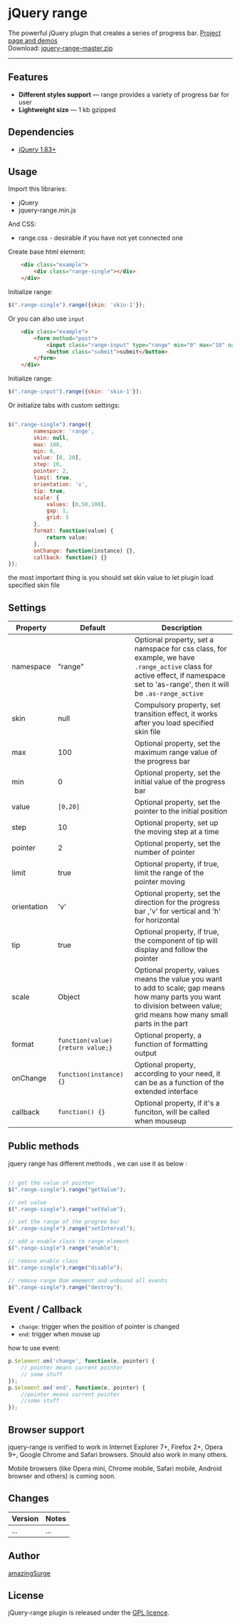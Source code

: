 # jQuery range

The powerful jQuery plugin that creates a series of progress bar. <a href="http://amazingsurge.github.io/jquery-range/">Project page and demos</a><br />
Download: <a href="https://github.com/amazingSurge/jquery-range/archive/master.zip">jquery-range-master.zip</a>

***

## Features

* **Different styles support** — range provides a variety of progress bar for user
* **Lightweight size** — 1 kb gzipped

## Dependencies
* <a href="http://jquery.com/" target="_blank">jQuery 1.83+</a>

## Usage

Import this libraries:
* jQuery
* jquery-range.min.js

And CSS:
* range.css - desirable if you have not yet connected one


Create base html element:
```html
	<div class="example">
		<div class="range-single"></div>
	</div>
```

Initialize range:
```javascript
$(".range-single").range({skin: 'skin-1'});
```

Or you can also use <code>input</code>
```html
	<div class="example">
		<form method="post">
			<input class="range-input" type="range" min="0" max="10" name="points" step="0.01" />
			<button class="submit">submit</button>
		</form>
	</div>
```

Initialize range:
```javascript
$(".range-input").range({skin: 'skin-1'});
```

Or initialize tabs with custom settings:
```javascript

$(".range-single").range({
 		namespace: 'range',
        skin: null,
        max: 100,
        min: 0,
        value: [0, 20],
        step: 10,
        pointer: 2,
        limit: true,
        orientation: 'v',
        tip: true,
        scale: {
            values: [0,50,100],
            gap: 1,
            grid: 5
        },
        format: function(value) {
            return value;
        },
        onChange: function(instance) {},
        callback: function() {}
});
```

the most important thing is you should set skin value to let plugin load specified skin file

## Settings

<table>
    <thead>
        <tr>
            <th>Property</th>
            <th>Default</th>
            <th>Description</th>
        </tr>
    </thead>
    <tbody>
        <tr>
            <td>namespace</td>
            <td>"range"</td>
            <td>Optional property, set a namspace for css class, for example, we have <code>.range_active</code> class for active effect, if namespace set to 'as-range', then it will be <code>.as-range_active</code></td>
        </tr>
        <tr>
            <td>skin</td>
            <td>null</td>
            <td>Compulsory property, set transition effect, it works after you load specified skin file</td>
        </tr>
        <tr>
            <td>max</td>
            <td>100</td>
            <td>Optional property, set the maximum range value of the progress bar</td>
        </tr>
        <tr>
            <td>min</td>
            <td>0</td>
            <td>Optional property, set the initial value of the progress bar</td>
        </tr>
        <tr>
            <td>value</td>
            <td><code>[0,20]</code></td>
            <td>Optional property, set the pointer to the initial position</td>
        </tr>
        <tr>
            <td>step</td>
            <td>10</td>
            <td>Optional property, set up the moving step at a time</td>
        </tr>
        <tr>
            <td>pointer</td>
            <td>2</td>
            <td>Optional property, set the number of pointer</td>
        </tr>
        <tr>
            <td>limit</td>
            <td>true</td>
            <td>Optional property, if true, limit the range of the pointer moving</td>
        </tr>
        <tr>
            <td>orientation</td>
            <td>'v'</td>
            <td>Optional property, set the direction for the progress bar ,'v' for vertical and 'h' for horizontal</td>
        </tr>
		<tr>
            <td>tip</td>
            <td>true</td>
            <td>Optional property, if true, the component of tip will  display and follow the pointer</td>
        </tr>
		<tr>
            <td>scale</td>
            <td>Object</td>
            <td>Optional property, values means the value you want to add to scale; gap means how many parts you want to division between value; grid means how many small parts in the part</td>
        </tr>
		<tr>
            <td>format</td>
            <td><code>function(value) {return value;}</code></td>
            <td>Optional property, a function of formatting output </td>
        </tr>
		<tr>
            <td>onChange</td>
            <td><code>function(instance) {}</code></td>
            <td>Optional property, according to your need, it can be as a function of the extended interface</td>
        </tr>  
		<tr>
            <td>callback</td>
            <td><code>function() {}</code></td>
            <td>Optional property, if it's a funciton, will be called when mouseup</td>
        </tr>   
    </tbody>
</table>

## Public methods

jquery range has different methods , we can use it as below :
```javascript

// get the value of pointer
$(".range-single").range("getValue");

// set value
$(".range-single").range("setValue");

// set the range of the progree bar
$(".range-single").range("setInterval");

// add a enable class to range element
$(".range-single").range("enable");

// remove enable class
$(".range-single").range("disable");

// remove range Dom emement and unbound all events 
$(".range-single").range("destroy");

```

## Event / Callback

* <code>change</code>: trigger when the position of pointer is changed
* <code>end</code>: trigger when mouse up

how to use event:
```javascript
p.$element.on('change', function(e, pointer) {
    // pointer means current pointer 
    // some stuff
});
p.$element.on('end', function(e, pointer) {
	//pointer means current pointer
	//some stuff
});
```

## Browser support
jquery-range is verified to work in Internet Explorer 7+, Firefox 2+, Opera 9+, Google Chrome and Safari browsers. Should also work in many others.

Mobile browsers (like Opera mini, Chrome mobile, Safari mobile, Android browser and others) is coming soon.

## Changes

| Version | Notes                                                            |
|---------|------------------------------------------------------------------|
|     ... | ...                                                              |


## Author
[amazingSurge](http://amazingSurge.com)

## License
jQuery-range plugin is released under the <a href="https://github.com/amazingSurge/jquery-range/blob/master/LICENCE.GPL" target="_blank">GPL licence</a>.



